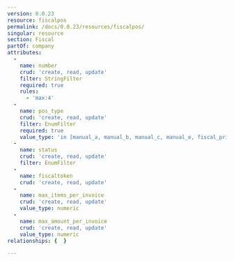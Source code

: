 ```yaml
---
version: 0.0.23
resource: fiscalpos
permalink: /docs/0.0.23/resources/fiscalpos/
singular: resource
section: Fiscal
partOf: company
attributes:
  -
    name: number
    crud: 'create, read, update'
    filter: StringFilter
    required: true
    rules:
      - 'max:4'
  -
    name: pos_type
    crud: 'create, read, update'
    filter: EnumFilter
    required: true
    value_type: 'in [manual_a, manual_b, manual_c, manual_e, fiscal_printer, electronic]'
  -
    name: status
    crud: 'create, read, update'
    filter: EnumFilter
  -
    name: fiscaltoken
    crud: 'create, read, update'
  -
    name: max_items_per_invoice
    crud: 'create, read, update'
    value_type: numeric
  -
    name: max_amount_per_invoice
    crud: 'create, read, update'
    value_type: numeric
relationships: {  }

---
```


